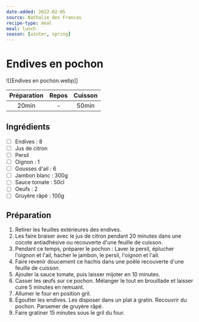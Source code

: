 ```yaml
---
date-added: 2022-02-05
source: Nathalie des Francas
recipe-type: meal
meal: lunch
season: [winter, spring]
---
```


# Endives en pochon

![[Endives en pochon.webp]]

| Préparation | Repos | Cuisson |
|:-----------:|:-----:|:-------:|
|    20min    |   -   |  50min  |

## Ingrédients

- [ ] Endives : 8
- [ ] Jus de citron
- [ ] Persil
- [ ] Oignon : 1
- [ ] Gousses d'ail : 6
- [ ] Jambon blanc : 300g
- [ ] Sauce tomate : 50cl
- [ ] Oeufs : 2
- [ ] Gruyère râpé : 100g

## Préparation

1. Retirer les feuilles extérieures des endives.
2. Les faire braiser avec le jus de citron pendant 20 minutes dans une cocote antiadhésive ou recouverte d'une feuille de cuisson.
3. Pendant ce temps, préparer le pochon : Laver le persil, éplucher l'oignon et l'ail, hacher le jambon, le persil, l'oignon et l'ail.
4. Faire revenir doucement ce hachis dans une poêle recouverte d'une feuille de cuisson.
5. Ajouter la sauce tomate, puis laisser mijoter en 10 minutes.
6. Casser les œufs sur ce pochon. Mélanger le tout en brouillade et laisser cuire 5 minutes en remuant.
7. Allumer le four en position gril.
8. Égoutter les endives. Les disposer dans un plat à gratin. Recouvrir du pochon. Parsemer de gruyère râpé.
9. Faire gratiner 15 minutes sous le gril du four.

